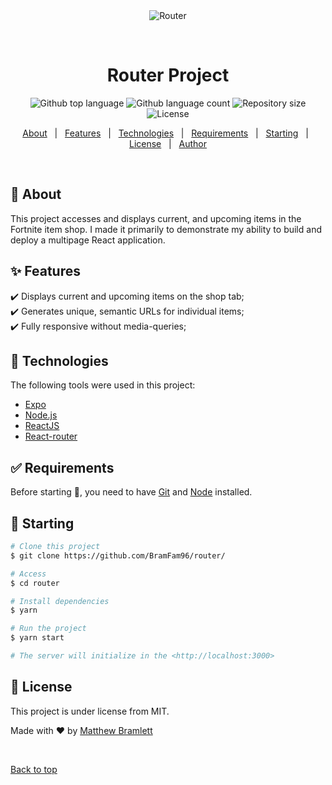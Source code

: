 <div align="center" id="top"> 
  <img src="./.github/app.gif" alt="Router" />

  &#xa0;

  <!-- <a href="https://router.netlify.app">Demo</a> -->
</div>

<h1 align="center">Router Project</h1>

<p align="center">
  <img alt="Github top language" src="https://img.shields.io/github/languages/top/BramFam96/router?color=56BEB8">

  <img alt="Github language count" src="https://img.shields.io/github/languages/count/BramFam96/router?color=56BEB8">

  <img alt="Repository size" src="https://img.shields.io/github/repo-size/BramFam96/router?color=56BEB8">

  <img alt="License" src="https://img.shields.io/github/license/BramFam96/router?color=56BEB8">

  <!-- <img alt="Github issues" src="https://img.shields.io/github/issues/BramFam96/router?color=56BEB8" /> -->

  <!-- <img alt="Github forks" src="https://img.shields.io/github/forks/BramFam96/router?color=56BEB8" /> -->

  <!-- <img alt="Github stars" src="https://img.shields.io/github/stars/BramFam96/router?color=56BEB8" /> -->
</p>

<!-- Status -->

<!-- <h4 align="center"> 
	🚧  Router 🚀 <a href="">Live</a>  🚧
</h4> 

<hr> -->

<p align="center">
  <a href="#dart-about">About</a> &#xa0; | &#xa0; 
  <a href="#sparkles-features">Features</a> &#xa0; | &#xa0;
  <a href="#rocket-technologies">Technologies</a> &#xa0; | &#xa0;
  <a href="#white_check_mark-requirements">Requirements</a> &#xa0; | &#xa0;
  <a href="#checkered_flag-starting">Starting</a> &#xa0; | &#xa0;
  <a href="#memo-license">License</a> &#xa0; | &#xa0;
  <a href="https://github.com/BramFam96/" target="_blank">Author</a>
</p>

<br>

## :dart: About ##

This project accesses and displays current, and upcoming items in the Fortnite item shop. I made it primarily to demonstrate my ability to build and deploy a multipage React application.

## :sparkles: Features ##

:heavy_check_mark: Displays current and upcoming items on the shop tab;\
:heavy_check_mark: Generates unique, semantic URLs for individual items;\
:heavy_check_mark: Fully responsive without media-queries;

## :rocket: Technologies ##

The following tools were used in this project:

- [Expo](https://expo.io/)
- [Node.js](https://nodejs.org/en/)
- [ReactJS](https://pt-br.reactjs.org/)
- [React-router](https://reactrouter.com/)


## :white_check_mark: Requirements ##

Before starting :checkered_flag:, you need to have [Git](https://git-scm.com) and [Node](https://nodejs.org/en/) installed.

## :checkered_flag: Starting ##

```bash
# Clone this project
$ git clone https://github.com/BramFam96/router/

# Access
$ cd router

# Install dependencies
$ yarn

# Run the project
$ yarn start

# The server will initialize in the <http://localhost:3000>
```

## :memo: License ##

This project is under license from MIT. 


Made with :heart: by <a href="https://github.com/BramFam96" target="_blank">Matthew Bramlett</a>

&#xa0;

<a href="#top">Back to top</a>
